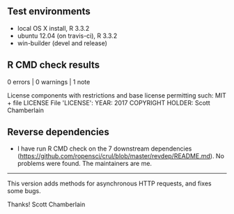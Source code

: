 ## Test environments

* local OS X install, R 3.3.2
* ubuntu 12.04 (on travis-ci), R 3.3.2
* win-builder (devel and release)

## R CMD check results

0 errors | 0 warnings | 1 note

  License components with restrictions and base license permitting such:
    MIT + file LICENSE
  File 'LICENSE':
    YEAR: 2017
    COPYRIGHT HOLDER: Scott Chamberlain

## Reverse dependencies

* I have run R CMD check on the 7 downstream dependencies
(<https://github.com/ropensci/crul/blob/master/revdep/README.md>).
No problems were found. The maintainers are me.

---

This version adds methods for asynchronous HTTP requests, and fixes
some bugs.

Thanks!
Scott Chamberlain
